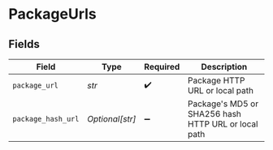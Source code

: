 # PackageUrls


## Fields

| Field                                               | Type                                                | Required                                            | Description                                         |
| --------------------------------------------------- | --------------------------------------------------- | --------------------------------------------------- | --------------------------------------------------- |
| `package_url`                                       | *str*                                               | :heavy_check_mark:                                  | Package HTTP URL or local path                      |
| `package_hash_url`                                  | *Optional[str]*                                     | :heavy_minus_sign:                                  | Package's MD5 or SHA256 hash HTTP URL or local path |